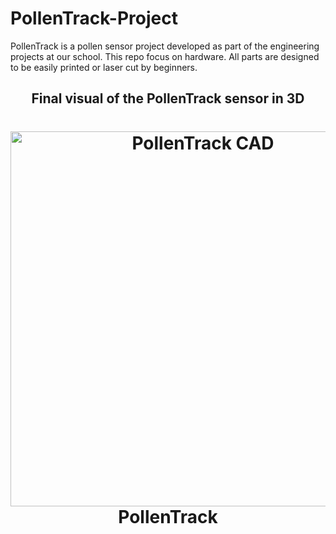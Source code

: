 # PollenTrack-Project
PollenTrack is a pollen sensor project developed as part of the engineering projects at our school.  This repo focus on hardware. All parts are designed to be easily printed or laser cut by beginners.

<h2 align="center">Final visual of the PollenTrack sensor in 3D</h2>


<h1 align="center">
    <img src="https://github.com/TimotheeMounier/PollenTrack-Project/blob/main/Images/Capture%20d'%C3%A9cran%202024-04-21%20160250.png?raw=true" alt="PollenTrack CAD" width="600"></a>
    <br>
    PollenTrack
</h1>
